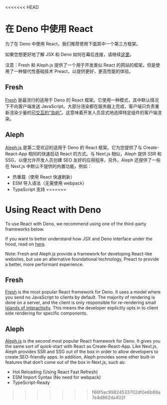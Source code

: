 <<<<<<< HEAD
# 在 Deno 中使用 React

为了在 Deno 中使用 React，我们推荐使用下面其中一个第三方框架。

如果您想更好地了解 JSX 和 Deno
如何在幕后连接，请继续[这里](../advanced/jsx_dom)。

注意：Fresh 和 Aleph.js 提供了一个用于开发类似 React
的网站的框架，但是使用了一种替代性基础技术 Preact，以提供更好，更高性能的体验。

## Fresh

[Fresh](https://fresh.deno.dev/) 是最流行的适用于 Deno 的 React
框架。它使用一种模式，其中默认情况下不向客户端发送
JavaScript。大部分渲染都在服务器上完成，客户端只负责重新渲染少量的[可交互的“岛屿”](https://jasonformat.com/islands-architecture/)。这意味着开发人员显式地选择特定组件的客户端渲染。

## Aleph

[Aleph.js](https://alephjs.org/docs/get-started) 是第二受欢迎的适用于 Deno 的
React 框架。它为您提供了与 Create-React-App 相同的快速启动 React 的方式。与
Next.js 相似，Aleph 提供 SSR 和 SSG，以便允许开发人员创建 SEO
友好的应用程序。另外，Aleph 还提供了一些在 Next.js
中默认不提供的内置功能，例如：

- 热重载（使用 React 快速刷新）
- ESM 导入语法（无需使用 webpack）
- TypeScript 支持
=======
# Using React with Deno

To use React with Deno, we recommend using one of the third-party frameworks
below.

If you want to better understand how JSX and Deno interface under the hood, read
on [here](../advanced/jsx_dom).

Note: Fresh and Aleph.js provide a framework for developing React-like websites,
but use an alternative foundational technology, Preact to provide a better, more
performant experience.

## Fresh

[Fresh](https://fresh.deno.dev/) is the most popular React framework for Deno.
It uses a model where you send no JavaScript to clients by default. The majority
of rendering is done on a server, and the client is only responsible for
re-rendering small
[islands of interactivity](https://jasonformat.com/islands-architecture/). This
means the developer explicitly opts in to client side rendering for specific
components.

## Aleph

[Aleph.js](https://alephjs.org/docs/get-started) is the second most popular
React framework for Deno. It gives you the same sort of quick-start with React
as Create-React-App. Like Next.js, Aleph provides SSR and SSG out of the box in
order to allow developers to create SEO-friendly apps. In addition, Aleph
provides some other built-in features that don’t come out of the box in Next.js,
such as:

- Hot Reloading (Using React Fast Refresh)
- ESM Import Syntax (No need for webpack)
- TypeScript-Ready
>>>>>>> f66f5ac99824533702df0e6b89a7e4d862da402f
